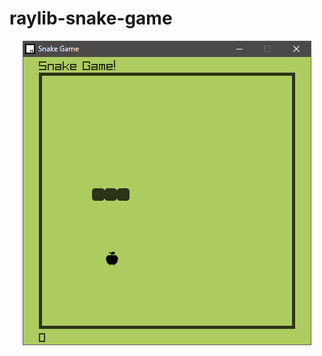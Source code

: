 # raylib-snake-game

<div align="center">
<img alt="Raylib Snake Game" src="./screenshot.jpg" />
</div>
